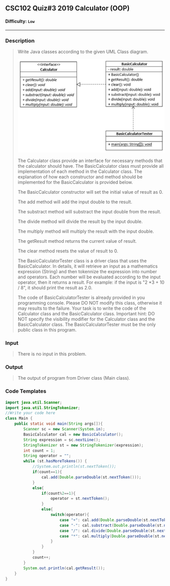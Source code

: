 
  
## CSC102 Quiz#3 2019 Calculator (OOP)

#### Difficulty: `Low`

- - -

### Description

> Write Java classes according to the given UML Class diagram.
> 
> ![enter image description here](https://github.com/thetkpark/boyplus-evil-problems/raw/master/64-Cal/calculatorUML.jpg)
>
>The Calculator class provide an interface for necessary methods that the calculator should have. The BasicCalculator class must provide all implementation of each method in the Calculator class. The explanation of how each constructor and method should be implemented for the BasicCalculator is provided below.
>
>The BasicCalculator constructor will set the initial value of result as 0.
>
>The add method will add the input double to the result.
>
>The substract method will substract the input double from the result.
>
>The divide method will divide the result by the input double.
>
>The multiply method will multiply the result with the input double.
>
>The getResult method returns the current value of result.
>
>The clear method resets the value of result to 0.
>
>The BasicCalculatorTester class is a driver class that uses the BasicCalculator. In details, it will retrieve an input as a mathematics expression (String) and then tokennize the expression into number and operators. Each number will be evaluated according to the input operator, then it returns a result. For example: if the input is "2 *3 + 10 / 8", it should print the result as 2.0.
>
>The code of BasicCalculatorTester is already provided in you programming console. Please DO NOT modify this class, otherwise it may results to the failure. Your task is to write the code of the Calculator class and the BasicCalculator class. Important hint: DO NOT specify the visibility modifier for the Calculator class and the BasicCalculator class. The BasicCalculatorTester must be the only public class in this program.


### Input

>There is no input in this problem.

### Output

> The output of program from Driver class (Main class).

### Code Templates

```java
import java.util.Scanner;
import java.util.StringTokenizer;
//Write your code here
class Main {
	public static void main(String args[]){
		Scanner sc = new Scanner(System.in);
		BasicCalculator cal = new BasicCalculator();
		String expression = sc.nextLine();
		StringTokenizer st = new StringTokenizer(expression);
		int count = 1;
		String operator = "";
	    while (st.hasMoreTokens()) {
	        //System.out.println(st.nextToken());
	        if(count==1){
				cal.add(Double.parseDouble(st.nextToken()));
			}
			else{
				if(count%2==1){
					operator = st.nextToken();
				}
				else{
					switch(operator){
						case "+": cal.add(Double.parseDouble(st.nextToken())); break;
						case "-": cal.substract(Double.parseDouble(st.nextToken())); break;
						case "/": cal.divide(Double.parseDouble(st.nextToken())); break;
						case "*": cal.multiply(Double.parseDouble(st.nextToken())); break;
					}
				}
			}
	        count++;
	    }
	    System.out.println(cal.getResult());
	}
}
```
